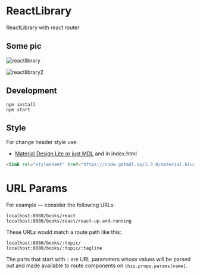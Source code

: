 # ReactLibrary
ReactLibrary with react router

## Some pic
![reactlibrary](https://cloud.githubusercontent.com/assets/23314692/24324525/dbefff40-1190-11e7-82ae-40f6c6884fe5.jpg)

![reactlibrary2](https://cloud.githubusercontent.com/assets/23314692/24324539/f8b1c230-1190-11e7-8531-448baca2e4d2.jpg)

## Development

```
npm install
npm start
```
## Style

For change header style use:
- [Material Design Lite or just MDL](https://getmdl.io/customize/index.html)
and in index.html
```html
<link rel="stylesheet" href="https://code.getmdl.io/1.3.0/material.blue-red.min.css" />
```

# URL Params

For example — consider the following URLs:

```
localhost:8080/books/react
localhost:8080/books/react/react-up-and-running
```

These URLs would match a route path like this:

```
localhost:8080/books/:topic/
localhost:8080/books/:topic/:tagline
```

The parts that start with `:` are URL parameters whose values will be
parsed out and made available to route components on
`this.props.params[name]`.

